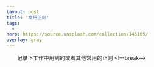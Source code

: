 ```yaml
---
layout: post
title: '常用正则'
tags:
  -
hero: https://source.unsplash.com/collection/145105/
overlay: gray
---
```

&emsp;&emsp;记录下工作中用到的或者其他常用的正则
<!–-break-–>

